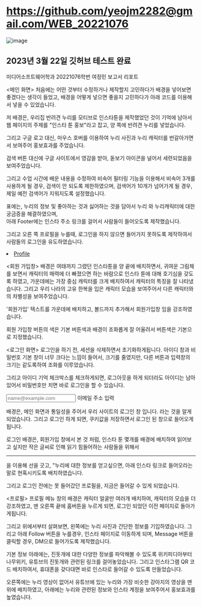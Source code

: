 # https://github.com/yeojm2282@gmail.com/WEB_20221076
![image](https://user-images.githubusercontent.com/128564782/226795094-f77ea0e6-39d8-445b-9f2f-5ac3295823a8.png)
## 2023년 3월 22일 깃허브 테스트 완료

미디어소프트웨어학과 20221076학번 여정민 보고서 리포트

<메인 화면>
처음에는 어떤 것부터 수정하거나 제작할지 고민하다가 배경을 넣어보면 좋겠다는 생각이 들었고, 
배경을 어떻게 넣으면 좋을지 고민하다가 아래 코드를 이용해서 넣을 수 있었습니다.
 <style>
		  body{
			  background-image: url("img/nuri_ground00.png");
			  background-repeat: no-repeat;
			  background-size: cover;
		  }
            </style>
저 배경은, 우리집 반려견 누리를 모티브로 인스타툰을 제작했었던 것이 기억에 남아서 웹 페이지의 주제를 "인스타 툰 홍보"라고 잡고,
양 쪽에 반려견 누리를 넣었습니다.

그리고 구글 로고 대신, 마우스 호버를 이용하여 누리 사진과 누리 캐릭터를 번갈아가면서 보여주어 홍보효과를 주었습니다.

검색 버튼 대신에 구글 사이트에서 영감을 받아, 돋보기 아이콘을 널어서 세련되었음을 보여주었습니다.
  <!--<button class="btn btn-success" type="submit" id="search_btn" style="background-color: transparent; border: none;">
    <i class="fas fa-search" style="color: #D2B48C;"></i>
  </button>-->
  그리고 수업 시간에 배운 내용을 수정하여 비속어 필터링 기능을 이용해서 비속어 3개를 사용하게 될 경우, 검색이 안 되도록 제한하였으며,
  검색어가 10개가 넘어가게 될 경우, 제일 예전 검색어가 지워지도록 설정했습니다.
   <!--let search_str = document.querySelector("#search_txt"); // 변수에 저장
    if (search_str.value.length === 0) {
      alert("검색어가 비었습니다. 입력해주세요");
    } else if (no_str(search_str.value)) {
      alert(search_str.value + " 비속어는 적절하지 않습니다.");
    } else {
      alert("검색을 수행합니다!");
      if (search_array.length >= 10) {
        search_array.shift(); // 가장 오래된 검색어 삭제 -->
		
표에는, 누리의 정보 및 좋아하는 것과 싫어하는 것을 담아서 누리 와 누리캐릭터에 대한 궁금증을 해결하였으며,  
아래 Footer에는 인스타 주소 링크를 걸어서 사람들이 들어오도록 제작했습니다.

그리고 오른 쪽 프로필을 누를때, 로그인을 하지 않으면 들어가지 못하도록 제작하여서
사람들의 로그인을 유도하였습니다.
  <li class="nav-item">
  <a class="nav-link" href="#" onclick="alert('로그인을 먼저 해주세요 : 로그인 해주시면 입장 가능합니다.');">Profile</a>
</li>

<회원 가입창>
배경은 여태까지 그렸던 인스타툰을 양 끝에 배치하면서, 귀여운 그림체를 보면서 캐릭터의 매력에 더 빠졌으면 하는 바람으로 인스타 툰에 대해 호기심을 갖도록 하였고,
가운데에는 가장 중심 캐릭터를 크게 배치하여서 캐릭터의 특징을 잘 나타냈습니다.
그리고 우리 나라의 고유 한복을 입은 캐릭터 모습을 보여주어서 다른 캐릭터와의 차별성을 보여주었습니다.

'회원가입' 텍스트를 가운데에 배치하고, 볼드까지 추가해서 회원가입창 임을 강조하였습니다.

회원 가입창 버튼의 색은 기본 버튼색과 배경이 조화롭게 잘 어울려서 버튼색은 기본으로 지정했습니다.

<로그인 화면>
로그인을 하기 전, 세션을 삭제하면서 초기화하게됩니다.
아이디 창과 비밀번호 기본 창이 너무 크다는 느낌이 들어서, 크기를 줄였지만, 다른 버튼과 입력창의 크기는 같도록하여 조화를 이루었습니다.

그리고 아이디 기억 체크박스를 체크하게되면, 로그아웃을 하게 되더라도 아이디는 남아있어서 비밀번호만 치면 바로 로그인을 할 수 있습니다.
<div class="row">
  <div class="col-md-6 offset-md-3">
    <div class="form-floating">
      <input type="email" class="form-control rounded border-0" id="floatingInput" placeholder="name@example.com">
      <label for="floatingInput">이메일 주소 입력</label>

배경은, 메인 화면과 통일성을 주어서 우리 사이트의 로그인 창 입니다. 라는 것을 알게되었습니다.
그리고 로그인 하게 되면, 쿠키값을 저장하면서 로그인 된 창으로 들어오게됩니다.

로그인 배경은, 회원가입 창에서 본 것 처럼, 인스타 툰 몇개를 배경에 배치하여 읽어보고 싶지만 작은 글씨로 인해 읽기 힘들어하는 사람들을 위해서
<hr>을 이용해 선을 긋고,
"누리에 대한 정보를 얻고싶으면, 아래 인스타 링크로 들어오라는 말로 현혹시키도록 배치하였습니다.

그리고 로그인 전에는 못 들어갔던 프로필을, 지금은 들어갈 수 있게 되었습니다.

<프로필>
프로필 메뉴 창의 배경은 캐릭터 얼굴만 여러개 배치하여, 캐릭터의 모습을 더 강조하였고, 맨 오른쪽 끝에 홈버튼을 누르게 되면,
로그인 되었던 이전 페이지로 돌아가게됩니다.
<!--<button class="btn btn-sm" type="submit" onclick="location.href='https://g--jrcmf.run.goorm.site/index_login.html?'" 
style="background-color: #964B00; color: #fff;">HOME</button>-->

그리고 위에서부터 살펴보면, 왼쪽에는 누리 사진과 간단한 정보를 기입하였습니다.
그리고 아래 Follow 버튼을 누를경우, 인스타 페이지로 이동하게 되며, Message 버튼을 클릭할 경우,
DM으로 들어가도록 제작했습니다.
 <!--<button class="btn btn-sm" type="submit" onclick="location.href='https://www.instagram.com/?hl=ko'" 
		style="background-color: #964B00; color: #fff;">Folow</button>
			  <button class="btn btn-sm" type="submit" onclick="location.href=' https://www.instagram.com/direct/inbox/?hl=ko'" 
		style="background-color: #964B00; color: #fff;">Message</button>
			  <br>-->
기본 정보 아래에는, 진돗개에 대한 다양한 정보를 파악해볼 수 있도록 위키피디아부터 나무위키, 유튜브의 진돗개와 관련된 링크를 걸어놓았습니다.
그리고 인스타그램 QR 코드 배치하여서, 휴대폰을 갖다대면 바로 인스타로 들어갈 수 있도록 만들었습니다.

오른쪽에는 누리 영상이 없어서 유튜브에 있는 누리와 가장 비슷한 강아지의 영상을 맨 위에 배치하였고,
아래에는 누리와 관련된 정보와 인스타 계정을 보여주어서 홍보효과를 높였습니다.

